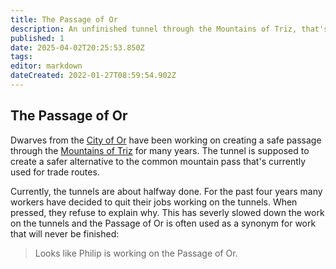 ```yaml
---
title: The Passage of Or
description: An unfinished tunnel through the Mountains of Triz, that's going to connect the City of Or to Triz Valley.
published: 1
date: 2025-04-02T20:25:53.850Z
tags: 
editor: markdown
dateCreated: 2022-01-27T08:59:54.902Z
---
```


## The Passage of Or
Dwarves from the [City of Or](/location/settlement/city/city-of-or.md) have been working on creating a safe passage through the [Mountains of Triz](/location/landmark/mountains-of-triz.md) for many years. The tunnel is supposed to create a safer alternative to the common mountain pass that's currently used for trade routes.

Currently, the tunnels are about halfway done. For the past four years many workers have decided to quit their jobs working on the tunnels. When pressed, they refuse to explain why. This has severly slowed down the work on the tunnels and the Passage of Or is often used as a synonym for work that will never be finished:

> Looks like Philip is working on the Passage of Or.
